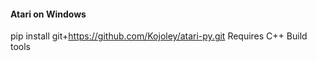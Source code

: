 #### Atari on Windows
pip install git+https://github.com/Kojoley/atari-py.git
Requires C++ Build tools